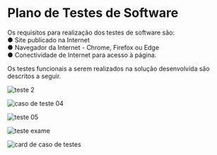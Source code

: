 # Plano de Testes de Software

Os requisitos para realização dos testes de software são:                                                                                                     
●	Site publicado na Internet                                                                                                                                   
●	Navegador da Internet - Chrome, Firefox ou Edge                                                                                                             
●	Conectividade de Internet para acesso à página.

Os testes funcionais a serem realizados na solução desenvolvida são descritos a seguir.

![teste 2](https://user-images.githubusercontent.com/106809153/203851176-21fce7f2-a102-41e6-b72c-4896ff2e8119.png)

![caso de teste 04](https://user-images.githubusercontent.com/70419372/203872492-f17cfbe0-3767-4e6f-9f18-27231514a8f4.PNG)

![teste 05](https://user-images.githubusercontent.com/70419372/204110238-bcd2d3ed-c938-4e98-a5b2-612dc35025ab.PNG)

![teste exame](https://user-images.githubusercontent.com/106809153/204109594-1e23968c-1de2-4068-b777-034dfffaf44b.png)

![card de caso de testes](https://user-images.githubusercontent.com/89563795/204110377-bc9d87f4-d799-40b2-80e4-d5651b6481a3.jpg)
